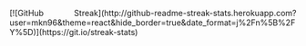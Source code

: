 <p align="justify">
[![GitHub Streak](http://github-readme-streak-stats.herokuapp.com?user=mkn96&theme=react&hide_border=true&date_format=j%2Fn%5B%2FY%5D)](https://git.io/streak-stats)
</p>

